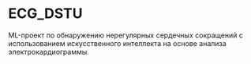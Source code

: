 # ECG_DSTU
ML-проект по обнаружению нерегулярных сердечных сокращений с использованием искусственного интеллекта на основе анализа электрокардиограммы.

